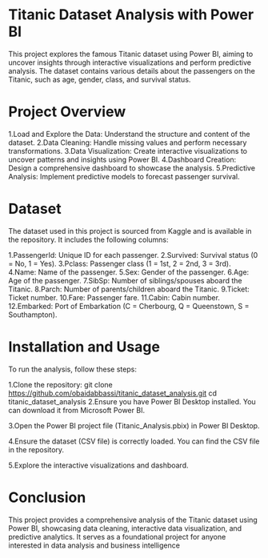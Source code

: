 # Titanic Dataset Analysis with Power BI
This project explores the famous Titanic dataset using Power BI, aiming to uncover insights through interactive visualizations and perform predictive analysis. The dataset contains various details about the passengers on the Titanic, such as age, gender, class, and survival status.

# Project Overview
1.Load and Explore the Data: Understand the structure and content of the dataset.
2.Data Cleaning: Handle missing values and perform necessary transformations.
3.Data Visualization: Create interactive visualizations to uncover patterns and insights using Power BI.
4.Dashboard Creation: Design a comprehensive dashboard to showcase the analysis.
5.Predictive Analysis: Implement predictive models to forecast passenger survival.

# Dataset
The dataset used in this project is sourced from Kaggle and is available in the repository. It includes the following columns:

1.PassengerId: Unique ID for each passenger.
2.Survived: Survival status (0 = No, 1 = Yes).
3.Pclass: Passenger class (1 = 1st, 2 = 2nd, 3 = 3rd).
4.Name: Name of the passenger.
5.Sex: Gender of the passenger.
6.Age: Age of the passenger.
7.SibSp: Number of siblings/spouses aboard the Titanic.
8.Parch: Number of parents/children aboard the Titanic.
9.Ticket: Ticket number.
10.Fare: Passenger fare.
11.Cabin: Cabin number.
12.Embarked: Port of Embarkation (C = Cherbourg, Q = Queenstown, S = Southampton).

# Installation and Usage
To run the analysis, follow these steps:

1.Clone the repository:
git clone https://github.com/obaidabbassi/titanic_dataset_analysis.git
cd titanic_dataset_analysis
2.Ensure you have Power BI Desktop installed. You can download it from Microsoft Power BI.

3.Open the Power BI project file (Titanic_Analysis.pbix) in Power BI Desktop.

4.Ensure the dataset (CSV file) is correctly loaded. You can find the CSV file in the repository.

5.Explore the interactive visualizations and dashboard.

# Conclusion
This project provides a comprehensive analysis of the Titanic dataset using Power BI, showcasing data cleaning, interactive data visualization, and predictive analytics. It serves as a foundational project for anyone interested in data analysis and business intelligence
